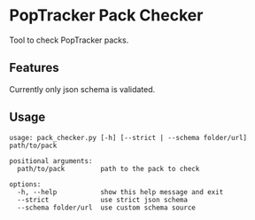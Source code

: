 # PopTracker Pack Checker

Tool to check PopTracker packs.


## Features

Currently only json schema is validated.


## Usage

```
usage: pack_checker.py [-h] [--strict | --schema folder/url] path/to/pack

positional arguments:
  path/to/pack         path to the pack to check

options:
  -h, --help           show this help message and exit
  --strict             use strict json schema
  --schema folder/url  use custom schema source
```